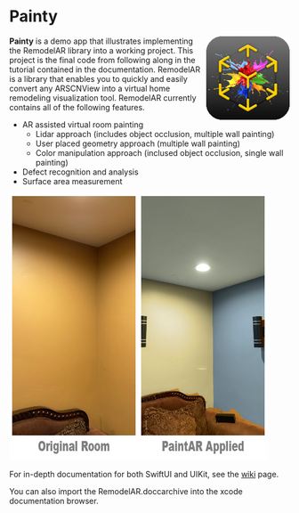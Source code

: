 # Painty

<img src="Resources/PaintARIcon.png" width=150 height=150 alt="PaintAR Icon" align="right" />

**Painty** is a demo app that illustrates implementing the RemodelAR library into a working project. This project is the final code from following along in the tutorial contained in the documentation. RemodelAR is a library that enables you to quickly and easily convert any ARSCNView into a virtual home remodeling visualization tool. RemodelAR currently contains all of the following features.

- AR assisted virtual room painting
  - Lidar approach (includes object occlusion, multiple wall painting)
  - User placed geometry approach (multiple wall painting)
  - Color manipulation approach (inclused object occlusion, single wall painting)
- Defect recognition and analysis
- Surface area measurement

<img src="Resources/PaintARScreenshot.png" alt="PaintAR Screenshot" />

For in-depth documentation for both SwiftUI and UIKit, see the [wiki](https://github.com/Passiolife/iOS-AR-Remodel-Module/wiki) page.

You can also import the RemodelAR.doccarchive into the xcode documentation browser.